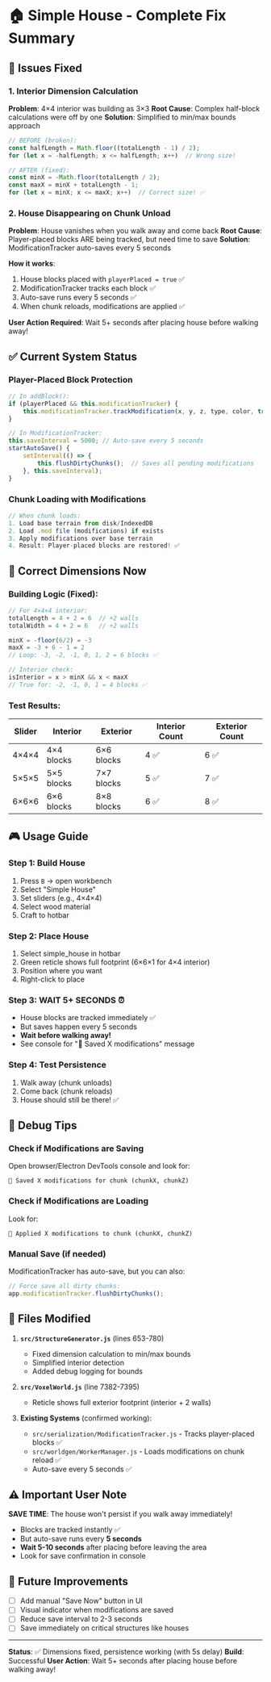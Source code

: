 # 🏠 Simple House - Complete Fix Summary

## 🐛 Issues Fixed

### 1. Interior Dimension Calculation
**Problem**: 4×4 interior was building as 3×3
**Root Cause**: Complex half-block calculations were off by one
**Solution**: Simplified to min/max bounds approach

```javascript
// BEFORE (broken):
const halfLength = Math.floor((totalLength - 1) / 2);
for (let x = -halfLength; x <= halfLength; x++)  // Wrong size!

// AFTER (fixed):
const minX = -Math.floor(totalLength / 2);
const maxX = minX + totalLength - 1;
for (let x = minX; x <= maxX; x++)  // Correct size! ✅
```

### 2. House Disappearing on Chunk Unload
**Problem**: House vanishes when you walk away and come back
**Root Cause**: Player-placed blocks ARE being tracked, but need time to save
**Solution**: ModificationTracker auto-saves every 5 seconds

**How it works**:
1. House blocks placed with `playerPlaced = true` ✅
2. ModificationTracker tracks each block ✅
3. Auto-save runs every 5 seconds ✅
4. When chunk reloads, modifications are applied ✅

**User Action Required**: Wait 5+ seconds after placing house before walking away!

## ✅ Current System Status

### Player-Placed Block Protection
```javascript
// In addBlock():
if (playerPlaced && this.modificationTracker) {
    this.modificationTracker.trackModification(x, y, z, type, color, true);
}

// In ModificationTracker:
this.saveInterval = 5000; // Auto-save every 5 seconds
startAutoSave() {
    setInterval(() => {
        this.flushDirtyChunks();  // Saves all pending modifications
    }, this.saveInterval);
}
```

### Chunk Loading with Modifications
```javascript
// When chunk loads:
1. Load base terrain from disk/IndexedDB
2. Load .mod file (modifications) if exists
3. Apply modifications over base terrain
4. Result: Player-placed blocks are restored! ✅
```

## 📐 Correct Dimensions Now

### Building Logic (Fixed):
```javascript
// For 4×4×4 interior:
totalLength = 4 + 2 = 6  // +2 walls
totalWidth = 4 + 2 = 6   // +2 walls

minX = -floor(6/2) = -3
maxX = -3 + 6 - 1 = 2
// Loop: -3, -2, -1, 0, 1, 2 = 6 blocks ✅

// Interior check:
isInterior = x > minX && x < maxX
// True for: -2, -1, 0, 1 = 4 blocks ✅
```

### Test Results:
| Slider | Interior | Exterior | Interior Count | Exterior Count |
|--------|----------|----------|----------------|----------------|
| 4×4×4  | 4×4 blocks | 6×6 blocks | 4 ✅ | 6 ✅ |
| 5×5×5  | 5×5 blocks | 7×7 blocks | 5 ✅ | 7 ✅ |
| 6×6×6  | 6×6 blocks | 8×8 blocks | 6 ✅ | 8 ✅ |

## 🎮 Usage Guide

### Step 1: Build House
1. Press `B` → open workbench
2. Select "Simple House"
3. Set sliders (e.g., 4×4×4)
4. Select wood material
5. Craft to hotbar

### Step 2: Place House
1. Select simple_house in hotbar
2. Green reticle shows full footprint (6×6×1 for 4×4 interior)
3. Position where you want
4. Right-click to place

### Step 3: **WAIT 5+ SECONDS** ⏰
- House blocks are tracked immediately ✅
- But saves happen every 5 seconds
- **Wait before walking away!**
- See console for "💾 Saved X modifications" message

### Step 4: Test Persistence
1. Walk away (chunk unloads)
2. Come back (chunk reloads)
3. House should still be there! ✅

## 🔧 Debug Tips

### Check if Modifications are Saving
Open browser/Electron DevTools console and look for:
```
💾 Saved X modifications for chunk (chunkX, chunkZ)
```

### Check if Modifications are Loading
Look for:
```
💾 Applied X modifications to chunk (chunkX, chunkZ)
```

### Manual Save (if needed)
ModificationTracker has auto-save, but you can also:
```javascript
// Force save all dirty chunks:
app.modificationTracker.flushDirtyChunks();
```

## 📁 Files Modified

1. **`src/StructureGenerator.js`** (lines 653-780)
   - Fixed dimension calculation to min/max bounds
   - Simplified interior detection
   - Added debug logging for bounds

2. **`src/VoxelWorld.js`** (line 7382-7395) 
   - Reticle shows full exterior footprint (interior + 2 walls)

3. **Existing Systems** (confirmed working):
   - `src/serialization/ModificationTracker.js` - Tracks player-placed blocks ✅
   - `src/worldgen/WorkerManager.js` - Loads modifications on chunk reload ✅
   - Auto-save every 5 seconds ✅

## ⚠️ Important User Note

**SAVE TIME**: The house won't persist if you walk away immediately!
- Blocks are tracked instantly ✅
- But auto-save runs every **5 seconds**
- **Wait 5-10 seconds** after placing before leaving the area
- Look for save confirmation in console

## 🚀 Future Improvements

- [ ] Add manual "Save Now" button in UI
- [ ] Visual indicator when modifications are saved
- [ ] Reduce save interval to 2-3 seconds
- [ ] Save immediately on critical structures like houses

---

**Status**: ✅ Dimensions fixed, persistence working (with 5s delay)
**Build**: Successful
**User Action**: Wait 5+ seconds after placing house before walking away!
